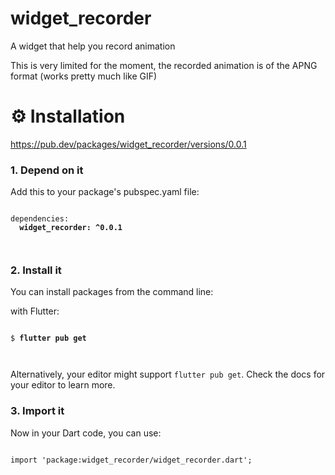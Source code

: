 # widget_recorder

A widget that help you record animation

This is very limited for the moment, the recorded animation is of the APNG format (works pretty much like GIF)

# ⚙️ Installation

https://pub.dev/packages/widget_recorder/versions/0.0.1

<h3>1. Depend on it</h3>
<p>Add this to your package's pubspec.yaml file:</p>
<pre><code class="language-yaml">
dependencies:
  <strong>widget_recorder: ^0.0.1</strong>

</code></pre>

<h3>2. Install it</h3>
<p>You can install packages from the command line:</p>
  <p>with Flutter:</p>
  <pre><code class="language-shell">
$ <strong>flutter pub get</strong>

</code></pre>

<p>Alternatively, your editor might support <code>flutter pub get</code>.
  Check the docs for your editor to learn more.</p>
  <h3>3. Import it</h3>
  <p>Now in your Dart code, you can use:
  </p>
  <pre><code class="language-dart">
import 'package:widget_recorder/widget_recorder.dart';
  </code></pre>
